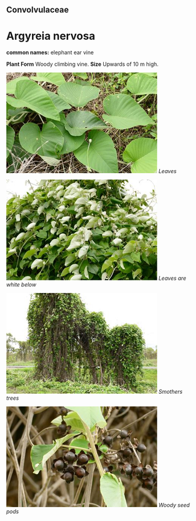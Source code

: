## Convolvulaceae
# Argyreia nervosa
**common names:** elephant ear vine

**Plant Form** Woody climbing vine. **Size** Upwards of 10 m high.


![Leaves](9479_P6930441.jpg)
 *Leaves* 

![Leaves are white below](9480_P6930443.jpg)
 *Leaves are white below* 

![Smothers trees](9538_P6930505.jpg)
 *Smothers trees* 

![Woody seed pods](9534_P6930500.jpg)
 *Woody seed pods* 

